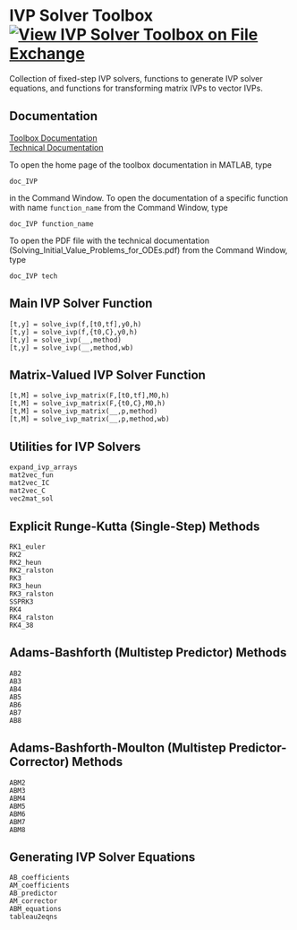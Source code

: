 # IVP Solver Toolbox [![View IVP Solver Toolbox on File Exchange](https://www.mathworks.com/matlabcentral/images/matlab-file-exchange.svg)](https://www.mathworks.com/matlabcentral/fileexchange/103975-ivp-solver-toolbox)

Collection of fixed-step IVP solvers, functions to generate IVP solver equations, and functions for transforming matrix IVPs to vector IVPs.


## Documentation

[Toolbox Documentation](https://tamaskis.github.io/IVP_Solver_Toolbox-MATLAB/)\
[Technical Documentation](https://tamaskis.github.io/files/Solving_Initial_Value_Problems_for_ODEs.pdf)

To open the home page of the toolbox documentation in MATLAB, type

```
doc_IVP
```

in the Command Window. To open the documentation of a specific function with name `function_name` from the Command Window, type

```
doc_IVP function_name
```

To open the PDF file with the technical documentation (Solving_Initial_Value_Problems_for_ODEs.pdf) from the Command Window, type

```
doc_IVP tech
```

## Main IVP Solver Function

`[t,y] = solve_ivp(f,[t0,tf],y0,h)`\
`[t,y] = solve_ivp(f,{t0,C},y0,h)`\
`[t,y] = solve_ivp(__,method)`\
`[t,y] = solve_ivp(__,method,wb)`


## Matrix-Valued IVP Solver Function

`[t,M] = solve_ivp_matrix(F,[t0,tf],M0,h)`\
`[t,M] = solve_ivp_matrix(F,{t0,C},M0,h)`\
`[t,M] = solve_ivp_matrix(__,p,method)`\
`[t,M] = solve_ivp_matrix(__,p,method,wb)`


## Utilities for IVP Solvers
`expand_ivp_arrays`\
`mat2vec_fun`\
`mat2vec_IC`\
`mat2vec_C`\
`vec2mat_sol`


## Explicit Runge-Kutta (Single-Step) Methods

`RK1_euler`\
`RK2`\
`RK2_heun`\
`RK2_ralston`\
`RK3`\
`RK3_heun`\
`RK3_ralston`\
`SSPRK3`\
`RK4`\
`RK4_ralston`\
`RK4_38`


## Adams-Bashforth (Multistep Predictor) Methods
`AB2`\
`AB3`\
`AB4`\
`AB5`\
`AB6`\
`AB7`\
`AB8`


## Adams-Bashforth-Moulton (Multistep Predictor-Corrector) Methods
`ABM2`\
`ABM3`\
`ABM4`\
`ABM5`\
`ABM6`\
`ABM7`\
`ABM8`


## Generating IVP Solver Equations
`AB_coefficients`\
`AM_coefficients`\
`AB_predictor`\
`AM_corrector`\
`ABM_equations`\
`tableau2eqns`